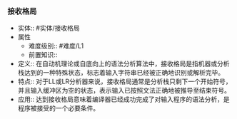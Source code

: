 ###  接收格局 
- 实体:: #实体/接收格局 
- 属性
	- 难度级别:: #难度/L1 
	- 前置知识::
- 定义:: 在自动机理论或自底向上的语法分析算法中，接收格局是指机器或分析栈达到的一种特殊状态，标志着输入字符串已经被正确地识别或解析完毕。
- 特点:: 对于LL或LR分析器来说，接收格局通常是分析栈只剩下一个开始符号，并且输入缓冲区为空的状态，表示输入已按照文法正确地被推导至结束符号。
- 应用::  达到接收格局意味着编译器已经成功完成了对输入程序的语法分析，是程序被接受的一个必要条件。